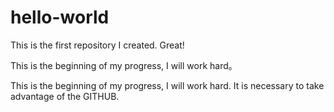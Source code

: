 # hello-world
This is the first repository I created. Great!

This is the beginning of my progress, I will work hard。

This is the beginning of my progress, I will work hard. It is necessary to take advantage of the GITHUB.
